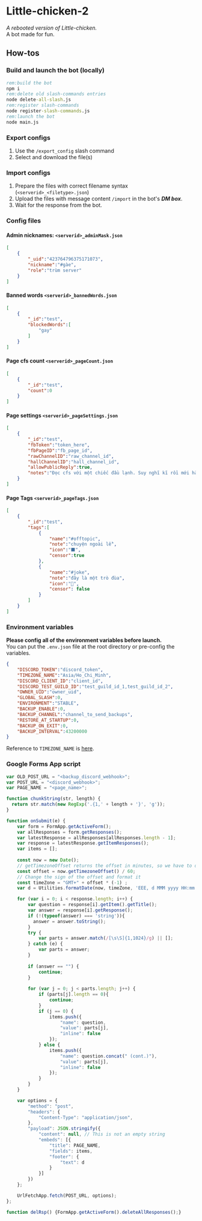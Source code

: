 # Little-chicken-2
*A rebooted version of Little-chicken.*<br>
A bot made for fun.

## How-tos
### Build and launch the bot (locally)
```bat
rem:build the bot
npm i
rem:delete old slash-commands entries
node delete-all-slash.js
rem:register slash-commands
node register-slash-commands.js
rem:launch the bot
node main.js
```
### Export configs
1. Use the `/export_config` slash command
2. Select and download the file(s)
### Import configs
1. Prepare the files with correct filename syntax (`<serverid>_<filetype>.json`)
2. Upload the files with message content `/import` in the bot's ***DM box***.
3. Wait for the response from the bot.
### Config files
#### Admin nicknames: `<serverid>_adminMask.json`
```json
[
    {
        "_uid":"423764796375171073",
        "nickname":"#gàe",
        "role":"trùm server"
    }
]
```
#### Banned words `<serverid>_bannedWords.json`
```json
[
    {
        "_id":"test",
        "blockedWords":[
            "gay"
        ]
    }
]
```
#### Page cfs count `<serverid>_pageCount.json`
```json
[
    {
        "_id":"test",
        "count":0
    }
]
```
#### Page settings `<serverid>_pageSettings.json`
```json
[
    {
        "_id":"test",
        "fbToken":"token_here",
        "fbPageID":"fb_page_id",
        "rawChannelID":"raw_channel_id",
        "hallChannelID":"hall_channel_id",
        "allowPublicReply":true, 
        "notes":"Đọc cfs với một chiếc đầu lạnh. Suy nghĩ kĩ rồi mới hành động. Đừng tay nhanh hơn não."
    }
]
```
#### Page Tags `<serverid>_pageTags.json`
```json
[
    {
        "_id":"test",
        "tags":[
            {
                "name":"#offtopic",
                "note":"chuyện ngoài lề",
                "icon":"⬛",
                "censor":true
            }, 
            {
                "name":"#joke",
                "note":"đây là một trò đùa",
                "icon":"🤡",
                "censor": false
            }
        ]
    }
]
```
### Environment variables
**Please config all of the environment variables before launch.**<br>
You can put the `.env.json` file at the root directory or pre-config the variables.
```json
{
    "DISCORD_TOKEN":"discord_token",
    "TIMEZONE_NAME":"Asia/Ho_Chi_Minh",
    "DISCORD_CLIENT_ID":"client_id",
    "DISCORD_TEST_GUILD_ID":"test_guild_id_1,test_guild_id_2",
    "OWNER_UID":"owner_uid",
    "GLOBAL_SLASH":0,
    "ENVIRONMENT":"STABLE",
    "BACKUP_ENABLE":0,
    "BACKUP_CHANNEL":"channel_to_send_backups",
    "RESTORE_AT_STARTUP":0,
    "BACKUP_ON_EXIT":0,
    "BACKUP_INTERVAL":43200000
}
```
Reference to `TIMEZONE_NAME` is [here](https://momentjs.com/timezone/).
### Google Forms App script
```js
var OLD_POST_URL = "<backup_discord_webhook>";
var POST_URL = "<discord_webhook>";
var PAGE_NAME = "<page_name>";

function chunkString(str, length) {
  return str.match(new RegExp('.{1,' + length + '}', 'g'));
}

function onSubmit(e) {
    var form = FormApp.getActiveForm();
    var allResponses = form.getResponses();
    var latestResponse = allResponses[allResponses.length - 1];
    var response = latestResponse.getItemResponses();
    var items = [];
  
    const now = new Date();
    // getTimezoneOffset returns the offset in minutes, so we have to divide it by 60 to get the hour offset.
    const offset = now.getTimezoneOffset() / 60;
    // Change the sign of the offset and format it
    const timeZone = "GMT+" + offset * (-1) ;
    var d = Utilities.formatDate(now, timeZone, 'EEE, d MMM yyyy HH:mm');

    for (var i = 0; i < response.length; i++) {
        var question = response[i].getItem().getTitle();
        var answer = response[i].getResponse();
        if (!(typeof(answer) === 'string')){
          answer = answer.toString();
        }
        try {
            var parts = answer.match(/[\s\S]{1,1024}/g) || [];
        } catch (e) {
            var parts = answer;
        }
        
        if (answer == "") {
            continue;
        }
        
        for (var j = 0; j < parts.length; j++) {
            if (parts[j].length == 0){
                continue;
            }
            if (j == 0) {
                items.push({
                    "name": question,
                    "value": parts[j],
                    "inline": false
                });
            } else {
                items.push({
                    "name": question.concat(" (cont.)"),
                    "value": parts[j],
                    "inline": false
                });
            }
        }
    }

    var options = {
        "method": "post",
        "headers": {
            "Content-Type": "application/json",
        },
        "payload": JSON.stringify({
            "content": null, // This is not an empty string
            "embeds": [{
                "title": PAGE_NAME,
                "fields": items,
                "footer": {
                    "text": d
                }
            }]
        })
    };

    UrlFetchApp.fetch(POST_URL, options);
};

function delRsp() {FormApp.getActiveForm().deleteAllResponses();}
```